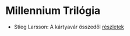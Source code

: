 # Millennium Trilógia

- Stieg Larsson: A kártyavár összedől [részletek](../_details/Stieg%20Larsson.md#id_27)